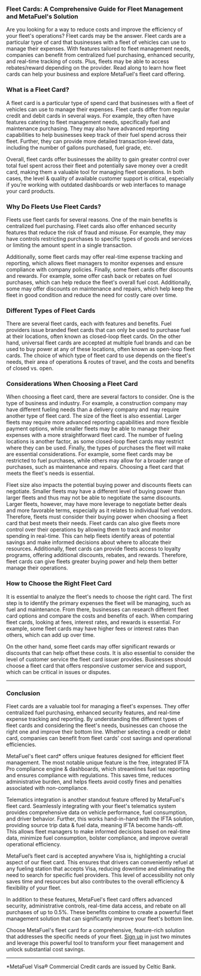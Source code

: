 <!-----

Yay, no errors, warnings, or alerts!

Conversion time: 0.318 seconds.


Using this Markdown file:

1. Paste this output into your source file.
2. See the notes and action items below regarding this conversion run.
3. Check the rendered output (headings, lists, code blocks, tables) for proper
   formatting and use a linkchecker before you publish this page.

Conversion notes:

* Docs to Markdown version 1.0β34
* Fri Jun 30 2023 04:46:13 GMT-0700 (PDT)
* Source doc: Fleet Cards: A Breakdown
----->


### Fleet Cards: A Comprehensive Guide for Fleet Management and MetaFuel's Solution

Are you looking for a way to reduce costs and improve the efficiency of your fleet's operations? Fleet cards may be the answer. Fleet cards are a particular type of card that businesses with a fleet of vehicles can use to manage their expenses. With features tailored to fleet management needs, companies can benefit from centralized fuel purchasing, enhanced security, and real-time tracking of costs. Plus, fleets may be able to access rebates/reward depending on the provider. Read along to learn how fleet cards can help your business and explore MetaFuel's fleet card offering.

### What is a Fleet Card? 
  
A fleet card is a particular type of spend card that businesses with a fleet of vehicles can use to manage their expenses. Fleet cards differ from regular credit and debit cards in several ways. For example, they often have features catering to fleet management needs, specifically fuel and maintenance purchasing. They may also have advanced reporting capabilities to help businesses keep track of their fuel spend across their fleet. Further, they can provide more detailed transaction-level data, including the number of gallons purchased, fuel grade, etc.

Overall, fleet cards offer businesses the ability to gain greater control over total fuel spent across their fleet and potentially save money over a credit card, making them a valuable tool for managing fleet operations. In both cases, the level & quality of available customer support is critical, especially if you’re working with outdated dashboards or web interfaces to manage your card products.

### Why Do Fleets Use Fleet Cards?
  
Fleets use fleet cards for several reasons. One of the main benefits is centralized fuel purchasing. Fleet cards also offer enhanced security features that reduce the risk of fraud and misuse. For example, they may have controls restricting purchases to specific types of goods and services or limiting the amount spent in a single transaction.

Additionally, some fleet cards may offer real-time expense tracking and reporting, which allows fleet managers to monitor expenses and ensure compliance with company policies. Finally, some fleet cards offer discounts and rewards. For example, some offer cash back or rebates on fuel purchases, which can help reduce the fleet's overall fuel cost. Additionally, some may offer discounts on maintenance and repairs, which help keep the fleet in good condition and reduce the need for costly care over time.
  

### Different Types of Fleet Cards 

  
There are several fleet cards, each with features and benefits. Fuel providers issue branded fleet cards that can only be used to purchase fuel at their locations, often known as closed-loop fleet cards. On the other hand, universal fleet cards are accepted at multiple fuel brands and can be used to buy power at any of these locations, often known as open-loop fleet cards. The choice of which type of fleet card to use depends on the fleet's needs, their area of operations & routes of travel, and the costs and benefits of closed vs. open.
  

### Considerations When Choosing a Fleet Card  

When choosing a fleet card, there are several factors to consider. One is the type of business and industry. For example, a construction company may have different fueling needs than a delivery company and may require another type of fleet card. The size of the fleet is also essential. Larger fleets may require more advanced reporting capabilities and more flexible payment options, while smaller fleets may be able to manage their expenses with a more straightforward fleet card. The number of fueling locations is another factor, as some closed-loop fleet cards may restrict where they can be used. Finally, the types of purchases the fleet will make are essential considerations. For example, some fleet cards may be restricted to fuel purchases, while others may allow for a broader range of purchases, such as maintenance and repairs. Choosing a fleet card that meets the fleet's needs is essential.

Fleet size also impacts the potential buying power and discounts fleets can negotiate. Smaller fleets may have a different level of buying power than larger fleets and thus may not be able to negotiate the same discounts. Larger fleets, however, may have more leverage to negotiate better deals and more favorable terms, especially as it relates to individual fuel vendors. Therefore, fleets must consider their buying power when choosing a fleet card that best meets their needs. Fleet cards can also give fleets more control over their operations by allowing them to track and monitor spending in real-time. This can help fleets identify areas of potential savings and make informed decisions about where to allocate their resources. Additionally, fleet cards can provide fleets access to loyalty programs, offering additional discounts, rebates, and rewards. Therefore, fleet cards can give fleets greater buying power and help them better manage their operations.

### How to Choose the Right Fleet Card  
  
It is essential to analyze the fleet's needs to choose the right card. The first step is to identify the primary expenses the fleet will be managing, such as fuel and maintenance. From there, businesses can research different fleet card options and compare the costs and benefits of each. When comparing fleet cards, looking at fees, interest rates, and rewards is essential. For example, some fleet cards may have higher fees or interest rates than others, which can add up over time.

On the other hand, some fleet cards may offer significant rewards or discounts that can help offset these costs. It is also essential to consider the level of customer service the fleet card issuer provides. Businesses should choose a fleet card that offers responsive customer service and support, which can be critical in issues or disputes.


---
  

### Conclusion  

Fleet cards are a valuable tool for managing a fleet's expenses. They offer centralized fuel purchasing, enhanced security features, and real-time expense tracking and reporting. By understanding the different types of fleet cards and considering the fleet's needs, businesses can choose the right one and improve their bottom line. Whether selecting a credit or debit card, companies can benefit from fleet cards' cost savings and operational efficiencies.

MetaFuel's fleet card* offers unique features designed for efficient fleet management. The most notable unique feature is the free, integrated IFTA Pro compliance engine & dashboards, which streamlines fuel tax reporting and ensures compliance with regulations. This saves time, reduces administrative burden, and helps fleets avoid costly fines and penalties associated with non-compliance.

Telematics integration is another standout feature offered by MetaFuel's fleet card. Seamlessly integrating with your fleet's telematics system provides comprehensive data on vehicle performance, fuel consumption, and driver behavior. Further, this works hand-in-hand with the IFTA solution, providing source trip data & fuel data, meaning IFTA become hands-off. This allows fleet managers to make informed decisions based on real-time data, minimize fuel consumption, bolster compliance, and improve overall operational efficiency.

MetaFuel’s fleet card is accepted anywhere Visa is, highlighting a crucial aspect of our fleet card. This ensures that drivers can conveniently refuel at any fueling station that accepts Visa, reducing downtime and eliminating the need to search for specific fuel providers. This level of accessibility not only saves time and resources but also contributes to the overall efficiency & flexibility of your fleet.

In addition to these features, MetaFuel's fleet card offers advanced security, administrative controls, real-time data access, and rebate on all purchases of up to 0.5%. These benefits combine to create a powerful fleet management solution that can significantly improve your fleet's bottom line.

Choose MetaFuel's fleet card for a comprehensive, feature-rich solution that addresses the specific needs of your fleet. [Sign up](https://getmetafuel.com/#:~:text=it%20matters%20most.-,Pricing,-Flexible%20%26%20Transparent) in just two minutes and leverage this powerful tool to transform your fleet management and unlock substantial cost savings.

  

---
  

*MetaFuel Visa® Commercial Credit cards are issued by Celtic Bank.

